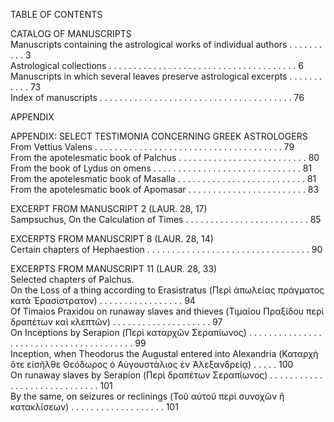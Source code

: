 TABLE OF CONTENTS

CATALOG OF MANUSCRIPTS  
Manuscripts containing the astrological works of individual authors . . . . . . . . . . 3  
Astrological collections . . . . . . . . . . . . . . . . . . . . . . . . . . . . . . . . . . . . . . 6  
Manuscripts in which several leaves preserve astrological excerpts . . . . . . . . . . . 73  
Index of manuscripts . . . . . . . . . . . . . . . . . . . . . . . . . . . . . . . . . . . . . . . 76  

APPENDIX

APPENDIX: SELECT TESTIMONIA CONCERNING GREEK ASTROLOGERS  
From Vettius Valens . . . . . . . . . . . . . . . . . . . . . . . . . . . . . . . . . . . . . . 79  
From the apotelesmatic book of Palchus . . . . . . . . . . . . . . . . . . . . . . . . . . 80  
From the book of Lydus on omens . . . . . . . . . . . . . . . . . . . . . . . . . . . . . . 81  
From the apotelesmatic book of Masalla . . . . . . . . . . . . . . . . . . . . . . . . . . 81  
From the apotelesmatic book of Apomasar . . . . . . . . . . . . . . . . . . . . . . . . 83  

EXCERPT FROM MANUSCRIPT 2 (LAUR. 28, 17)  
Sampsuchus, On the Calculation of Times . . . . . . . . . . . . . . . . . . . . . . . . . 85  

EXCERPTS FROM MANUSCRIPT 8 (LAUR. 28, 14)  
Certain chapters of Hephaestion . . . . . . . . . . . . . . . . . . . . . . . . . . . . . . . . . 90  

EXCERPTS FROM MANUSCRIPT 11 (LAUR. 28, 33)  
Selected chapters of Palchus.  
On the Loss of a thing according to Erasistratus (Περὶ ἀπωλείας πράγματος κατὰ Ἐρασίστρατον) . . . . . . . . . . . . . . . . . 94  
Of Timaios Praxidou on runaway slaves and thieves (Τιμαίου Πραξίδου περὶ δραπέτων καὶ κλεπτῶν) . . . . . . . . . . . . . . . . . . . . 97  
On Inceptions by Serapion (Περὶ καταρχῶν Σεραπίωνος) . . . . . . . . . . . . . . . . . . . . . . . . . . . . . . . . . . . . . . . . 99  
Inception, when Theodorus the Augustal entered into Alexandria (Καταρχὴ ὅτε εἰσῆλθε Θεόδωρος ὁ Αὐγουστάλιος ἐν Ἀλεξανδρείᾳ) . . . . . 100  
On runaway slaves by Serapion (Περὶ δραπέτων Σεραπίωνος) . . . . . . . . . . . . . . . . . . . . . . . . . . . . . 101  
By the same, on seizures or reclinings (Τοῦ αὐτοῦ περὶ συνοχῶν ἢ κατακλίσεων) . . . . . . . . . . . . . . . . . . . 101